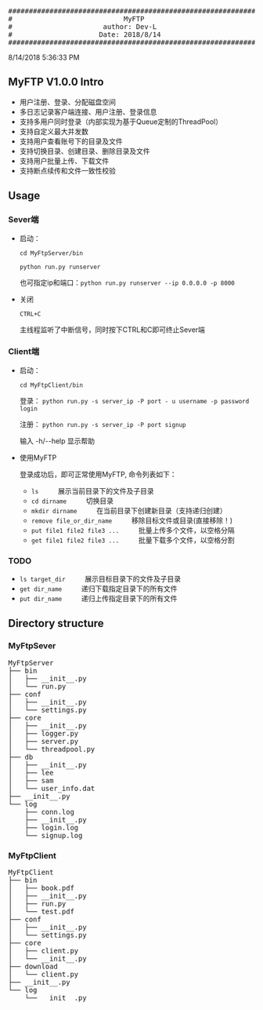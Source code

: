 <pre>
###################################################################
#                           MyFTP                                 #
#                      author: Dev-L                              #
#                     Date: 2018/8/14                             #
###################################################################
</pre>
8/14/2018 5:36:33 PM 
## MyFTP V1.0.0 Intro
- 用户注册、登录、分配磁盘空间
- 多日志记录客户端连接、用户注册、登录信息
- 支持多用户同时登录（内部实现为基于Queue定制的ThreadPool）
- 支持自定义最大并发数
- 支持用户查看账号下的目录及文件
- 支持切换目录、创建目录、删除目录及文件
- 支持用户批量上传、下载文件
- 支持断点续传和文件一致性校验

## Usage
### Sever端
- 启动：

    `cd MyFtpServer/bin `

    `python run.py runserver`

	也可指定ip和端口：`python run.py runserver --ip 0.0.0.0 -p 8000`

- 关闭

	`CTRL+C` 

	主线程监听了中断信号，同时按下CTRL和C即可终止Sever端



### Client端
- 启动：

    `cd MyFtpClient/bin `

    登录： `python run.py -s server_ip -P port - u username -p password login`
	
	注册： `python run.py -s server_ip -P port signup`
	
	输入 -h/--help 显示帮助

- 使用MyFTP

	登录成功后，即可正常使用MyFTP, 命令列表如下：
	
	- `ls` &emsp; &emsp; 展示当前目录下的文件及子目录
	- `cd dirname` &emsp; &emsp; 切换目录
	- `mkdir dirname` &emsp; &emsp; 在当前目录下创建新目录（支持递归创建）
	- `remove file_or_dir_name` &emsp; &emsp; 移除目标文件或目录(直接移除！)
	- `put file1 file2 file3 ...` &emsp; &emsp; 批量上传多个文件，以空格分隔
	- `get file1 file2 file3 ...` &emsp; &emsp; 批量下载多个文件，以空格分割
	
### TODO
- `ls target_dir` &emsp; &emsp; 展示目标目录下的文件及子目录
- `get dir_name` &emsp; &emsp; 递归下载指定目录下的所有文件
- `put dir_name` &emsp; &emsp; 递归上传指定目录下的所有文件

## Directory structure
### MyFtpSever

<pre>
MyFtpServer
├── bin
│   ├── __init__.py
│   └── run.py
├── conf
│   ├── __init__.py
│   └── settings.py
├── core
│   ├── __init__.py
│   ├── logger.py
│   ├── server.py
│   └── threadpool.py
├── db
│   ├── __init__.py
│   ├── lee
│   ├── sam
│   └── user_info.dat
├── __init__.py
└── log
    ├── conn.log
    ├── __init__.py
    ├── login.log
    └── signup.log
</pre>

### MyFtpClient

<pre>
MyFtpClient                       
├── bin                 
│   ├── book.pdf        
│   ├── __init__.py     
│   ├── run.py          
│   └── test.pdf        
├── conf                
│   ├── __init__.py     
│   └── settings.py     
├── core                
│   ├── client.py       
│   └── __init__.py     
├── download            
│   └── client.py       
├── __init__.py         
└── log                 
    └── __init__.py  
</pre>

